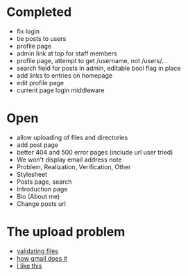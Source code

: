 Completed
=========
- fix login
- tie posts to users
- profile page
- admin link at top for staff members
- profile page, attempt to get /username, not /users/...
- search field for posts in admin, editable bool flag in place
- add links to entries on homepage
- edit profile page
- current page login middleware

Open
====
- allow uploading of files and directories
- add post page
- better 404 and 500 error pages (include url user tried)
- We won't display email address note
- Problem, Realization, Verification, Other
- Stylesheet
- Posts page, search
- Introduction page
- Bio (About me)
- Change posts url

The upload problem
==================
- [validating files](http://stackoverflow.com/questions/1095250/django-file-upload-input-validation-and-security)
- [how gmail does it](http://www.thecssninja.com/javascript/gmail-upload)
- [I like this](http://the-stickman.com/web-development/javascript/upload-multiple-files-with-a-single-file-element/)
